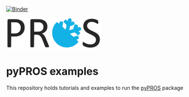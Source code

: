 [![Binder](https://mybinder.org/badge_logo.svg)](https://mybinder.org/v2/gh/meteocat/pypros-examples/master)


[![Logo](https://github.com/meteocat/pypros-examples/blob/master/docs/source/_static/logo_pros_small.png)](#)

pyPROS examples
===============

This repository holds tutorials and examples to run the [pyPROS](https://github.com/meteocat/pypros) package